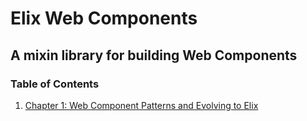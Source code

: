 # Elix Web Components
## A mixin library for building Web Components

### Table of Contents
1. [Chapter 1: Web Component Patterns and Evolving to Elix](Chapter01.md)